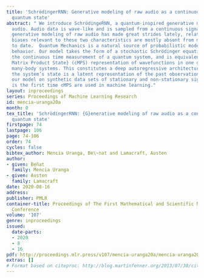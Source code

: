 ```yaml
---
title: 'SchrödingerRNN: Generative modeling of raw audio as a continuously observed
  quantum state'
abstract: " We introduce SchrödingeRNN, a quantum-inspired generative model for raw
  audio. Audio data is wave-like and is sampled from a continuous signal. Although
  generative modeling of raw audio has made great strides lately, relational inductive
  biases relevant to these two characteristics are mostly absent from models explored
  to date.  Quantum Mechanics is a natural source of probabilistic models of wave
  behavior. Our model takes the form of a stochastic Schrödinger equation describing
  the continuous time measurement of a quantum system, and is equivalent to the \\textit{continuous
  Matrix Product State} (cMPS) representation of wavefunctions in one dimensional
  many-body systems. This constitutes a deep autoregressive architecture in which
  the system’s state is a latent representation of the past observations. We test
  our model on synthetic data sets of stationary and non-stationary signals. This
  is the first time cMPS are used in machine learning."
layout: inproceedings
series: Proceedings of Machine Learning Research
id: mencia-uranga20a
month: 0
tex_title: 'SchrödingerRNN: {G}enerative modeling of raw audio as a continuously observed
  quantum state'
firstpage: 74
lastpage: 106
page: 74-106
order: 74
cycles: false
bibtex_author: Mencia Uranga, Be\~nat and Lamacraft, Austen
author:
- given: Beñat
  family: Mencia Uranga
- given: Austen
  family: Lamacraft
date: 2020-08-16
address: 
publisher: PMLR
container-title: Proceedings of The First Mathematical and Scientific Machine Learning
  Conference
volume: '107'
genre: inproceedings
issued:
  date-parts:
  - 2020
  - 8
  - 16
pdf: http://proceedings.mlr.press/v107/mencia-uranga20a/mencia-uranga20a.pdf
extras: []
# Format based on citeproc: http://blog.martinfenner.org/2013/07/30/citeproc-yaml-for-bibliographies/
---
```

